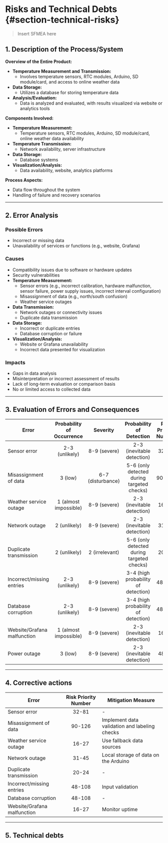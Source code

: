 # Risks and Technical Debts {#section-technical-risks}

> Insert SFMEA here

## 1. Description of the Process/System

**Overview of the Entire Product:**

- **Temperature Measurement and Transmission:**  
    - Involves temperature sensors, RTC modules, Arduino, SD module/card, and access to online weather data
- **Data Storage:**  
    - Utilizes a database for storing temperature data
- **Analysis/Evaluation:**  
    - Data is analyzed and evaluated, with results visualized via website or analytics tools

**Components Involved:**

- **Temperature Measurement:**  
    - Temperature sensors, RTC modules, Arduino, SD module/card, online weather data availability
- **Temperature Transmission:**  
    - Network availability, server infrastructure
- **Data Storage:**  
    - Database systems
- **Visualization/Analysis:**  
    - Data availability, website, analytics platforms

**Process Aspects:**

- Data flow throughout the system
- Handling of failure and recovery scenarios


---

## 2. Error Analysis

### Possible Errors

- Incorrect or missing data
- Unavailability of services or functions (e.g., website, Grafana)

### Causes

- Compatibility issues due to software or hardware updates
- Security vulnerabilities
- **Temperature Measurement:**
    - Sensor errors (e.g., incorrect calibration, hardware malfunction, sensor failure, power supply issues, incorrect interval configuration)
    - Misassignment of data (e.g., north/south confusion)
    - Weather service outages
- **Data Transmission:**
    - Network outages or connectivity issues
    - Duplicate data transmission
- **Data Storage:**
    - Incorrect or duplicate entries
    - Database corruption or failure
- **Visualization/Analysis:**
    - Website or Grafana unavailability
    - Incorrect data presented for visualization

### Impacts

- Gaps in data analysis
- Misinterpretation or incorrect assessment of results
- Lack of long-term evaluation or comparison basis
- No or limited access to collected data

---

## 3. Evaluation of Errors and Consequences

| Error                        | Probability of Occurrence | Severity         | Probability of Detection           | Risk Priority Number |
|------------------------------|:------------------------:|:---------------:|:----------------------------------:|:-------------------:|
| Sensor error                 | 2-3 (unlikely)           | 8-9 (severe)    | 2-3 (inevitable detection)         | 32-81               |
| Misassignment of data        | 3 (low)                  | 6-7 (disturbance)| 5-6 (only detected during targeted checks) | 90-126      |
| Weather service outage       | 1 (almost impossible)    | 8-9 (severe)    | 2-3 (inevitable detection)         | 16-27               |
| Network outage               | 2 (unlikely)             | 8-9 (severe)    | 2-3 (inevitable detection)         | 31-45               |
| Duplicate transmission       | 2 (unlikely)             | 2 (irrelevant) | 5-6 (only detected during targeted checks) | 20-24        |
| Incorrect/missing entries    | 2-3 (unlikely)           | 8-9 (severe)    | 3-4 (high probability of detection)| 48-108              |
| Database corruption          | 2-3 (unlikely)           | 8-9 (severe)    | 3-4 (high probability of detection)| 48-108              |
| Website/Grafana malfunction  | 1 (almost impossible)    | 8-9 (severe)    | 2-3 (inevitable detection)         | 16-27               |
| Power outage               | 3 (low)             | 8-9 (severe)    | 2-3 (inevitable detection)         | 48-81               |


---

## 4. Corrective actions

| Error                        | Risk Priority Number | Mitigation Measure                                   |
|------------------------------|:-------------------:|------------------------------------------------------|
| Sensor error                 | 32-81               | -             |
| Misassignment of data        | 90-126              | Implement data validation and labeling checks         |
| Weather service outage       | 16-27               | Use fallback data sources               |
| Network outage               | 31-45               | Local storage of data on the Arduino                  |
| Duplicate transmission       | 20-24               | -         |
| Incorrect/missing entries    | 48-108              | Input validation |
| Database corruption          | 48-108              | -                  |
| Website/Grafana malfunction  | 16-27               | Monitor uptime |

---

## 5. Technical debts
